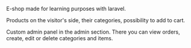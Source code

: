 E-shop made for learning purposes with laravel.

Products on the visitor's side, their categories, possibility to add to cart.

Custom admin panel in the admin section. There you can view orders, create, edit or delete categories and items.